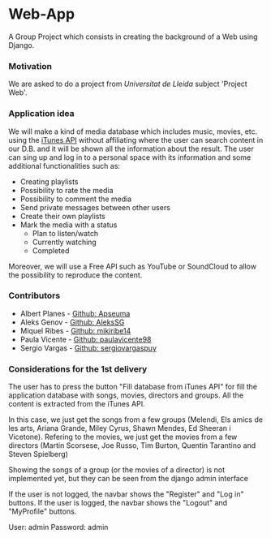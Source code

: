 # Web-App

A Group Project which consists in creating the background of a Web using Django.

### Motivation

We are asked to do a project from _Universitat de Lleida_ subject 'Project Web'.

### Application idea

We will make a kind of media database which includes music, movies, etc. using the [iTunes API](https://affiliate.itunes.apple.com/resources/documentation/itunes-store-web-service-search-api/) without affiliating where the user can search content in our D.B. and it will be shown all the information about the result.
The user can sing up and log in to a personal space with its information and some additional functionalities such as:

* Creating playlists
* Possibility to rate the media
* Possibility to comment the media
* Send private messages between other users
* Create their own playlists
* Mark the media with a status
    * Plan to listen/watch
    * Currently watching
    * Completed

Moreover, we will use a Free API such as YouTube or SoundCloud to allow the possibility to reproduce the content.

### Contributors
* Albert Planes - [Github: Apseuma](http://github.com/Apseuma)
* Aleks Genov - [Github: AleksSG](http://github.com/AleksSG)
* Miquel Ribes - [Github: mikiribe14](http://github.com/mikiribe14)
* Paula Vicente - [Github: paulavicente98](http://github.com/paulavicente98)
* Sergio Vargas - [Github: sergiovargaspuy](http://github.com/sergiovargaspuy)

### Considerations for the 1st delivery
The user has to press the button "Fill database from iTunes API" for fill the application database with songs, movies, directors and groups. All the content is extracted from the iTunes API.

In this case, we just get the songs from a few groups (Melendi, Els amics de les arts, Ariana Grande, Miley Cyrus, Shawn Mendes, Ed Sheeran i Vicetone). Refering to the movies, we just get the movies from a few directors (Martin Scorsese, Joe Russo, Tim Burton, Quentin Tarantino  and Steven Spielberg)

Showing the songs of a group (or the movies of a director) is not implemented yet, but they can be seen from the django admin interface

If the user is not logged, the navbar shows the "Register" and "Log in" buttons. If the user is logged, the navbar shows the "Logout" and "MyProfile" buttons.

User: admin
Password: admin
